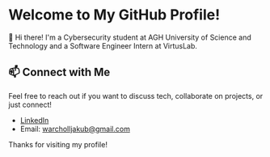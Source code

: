# Welcome to My GitHub Profile!
👋 Hi there! I'm a Cybersecurity student at AGH University of Science and Technology and a Software Engineer Intern at VirtusLab.

## 📫 Connect with Me
Feel free to reach out if you want to discuss tech, collaborate on projects, or just connect!
- [LinkedIn](https://www.linkedin.com/in/jakub-warchoł-2a6a26371/)
- Email: warcholljakub@gmail.com

Thanks for visiting my profile!
